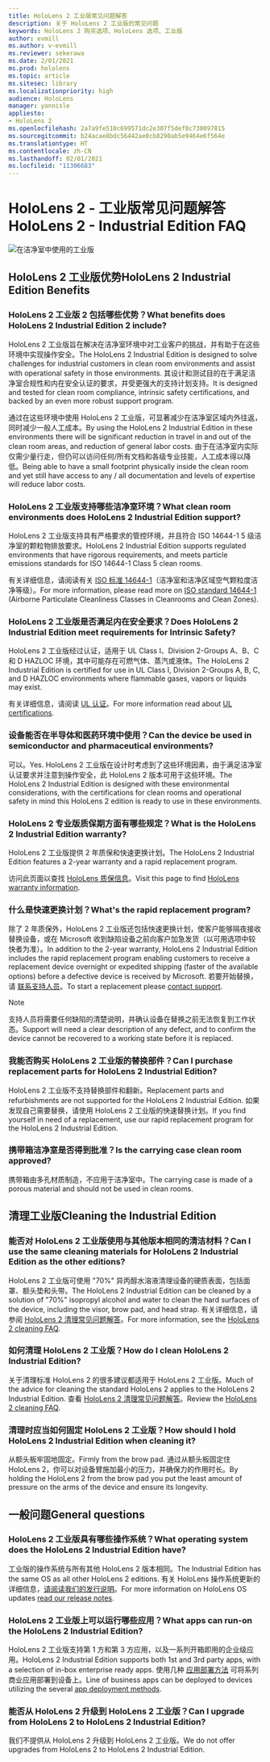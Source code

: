 ```yaml
---
title: HoloLens 2 工业版常见问题解答
description: 关于 HoloLens 2 工业版的常见问题
keywords: HoloLens 2 购买选项、HoloLens 选项、工业版
author: evmill
ms.author: v-evmill
ms.reviewer: sekerawa
ms.date: 2/01/2021
ms.prod: hololens
ms.topic: article
ms.sitesec: library
ms.localizationpriority: high
audience: HoloLens
manager: yannisle
appliesto:
- HoloLens 2
ms.openlocfilehash: 2a7a9fe510c699571dc2e307f5def8c730097815
ms.sourcegitcommit: b24acae8bdc56442ae0cb8290ab5e9464e6f564e
ms.translationtype: HT
ms.contentlocale: zh-CN
ms.lasthandoff: 02/01/2021
ms.locfileid: "11306683"
---
```

# <span data-ttu-id="f0f27-104">HoloLens 2 - 工业版常见问题解答</span><span class="sxs-lookup"><span data-stu-id="f0f27-104">HoloLens 2 - Industrial Edition FAQ</span></span>

![在洁净室中使用的工业版](./images/industrial-edition.jpg)

## <span data-ttu-id="f0f27-106">HoloLens 2 工业版优势</span><span class="sxs-lookup"><span data-stu-id="f0f27-106">HoloLens 2 Industrial Edition Benefits</span></span>

### <span data-ttu-id="f0f27-107">HoloLens 2 工业版 2 包括哪些优势？</span><span class="sxs-lookup"><span data-stu-id="f0f27-107">What benefits does HoloLens 2 Industrial Edition 2 include?</span></span>

<span data-ttu-id="f0f27-108">HoloLens 2 工业版旨在解决在洁净室环境中对工业客户的挑战，并有助于在这些环境中实现操作安全。</span><span class="sxs-lookup"><span data-stu-id="f0f27-108">The HoloLens 2 Industrial Edition is designed to solve challenges for industrial customers in clean room environments and assist with operational safety in those environments.</span></span> <span data-ttu-id="f0f27-109">其设计和测试目的在于满足洁净室合规性和内在安全认证的要求，并受更强大的支持计划支持。</span><span class="sxs-lookup"><span data-stu-id="f0f27-109">It is designed and tested for clean room compliance, intrinsic safety certifications, and backed by an even more robust support program.</span></span>

<span data-ttu-id="f0f27-110">通过在这些环境中使用 HoloLens 2 工业版，可显著减少在洁净室区域内外往返，同时减少一般人工成本。</span><span class="sxs-lookup"><span data-stu-id="f0f27-110">By using the HoloLens 2 Industrial Edition in these environments there will be significant reduction in travel in and out of the clean room areas, and reduction of general labor costs.</span></span> <span data-ttu-id="f0f27-111">由于在洁净室内实际仅需少量行走，但仍可以访问任何/所有文档和各级专业技能，人工成本得以降低。</span><span class="sxs-lookup"><span data-stu-id="f0f27-111">Being able to have a small footprint physically inside the clean room and yet still have access to any / all documentation and levels of expertise will reduce labor costs.</span></span>

### <span data-ttu-id="f0f27-112">HoloLens 2 工业版支持哪些洁净室环境？</span><span class="sxs-lookup"><span data-stu-id="f0f27-112">What clean room environments does HoloLens 2 Industrial Edition support?</span></span>

<span data-ttu-id="f0f27-113">HoloLens 2 工业版支持具有严格要求的管控环境，并且符合 ISO 14644-1 5 级洁净室的颗粒物排放要求。</span><span class="sxs-lookup"><span data-stu-id="f0f27-113">HoloLens 2 Industrial Edition supports regulated environments that have rigorous requirements, and meets particle emissions standards for ISO 14644-1 Class 5 clean rooms.</span></span>

<span data-ttu-id="f0f27-114">有关详细信息，请阅读有关 [ISO 标准 14644-1](https://www.iso.org/standard/53394.html)（洁净室和洁净区域空气颗粒度洁净等级）。</span><span class="sxs-lookup"><span data-stu-id="f0f27-114">For more information, please read more on [ISO standard 14644-1](https://www.iso.org/standard/53394.html) (Airborne Particulate Cleanliness Classes in Cleanrooms and Clean Zones).</span></span>

### <span data-ttu-id="f0f27-115">HoloLens 2 工业版是否满足内在安全要求？</span><span class="sxs-lookup"><span data-stu-id="f0f27-115">Does HoloLens 2 Industrial Edition meet requirements for Intrinsic Safety?</span></span>

<span data-ttu-id="f0f27-116">HoloLens 2 工业版经过认证，适用于 UL Class I、Division 2-Groups A、B、C 和 D HAZLOC 环境，其中可能存在可燃气体、蒸汽或液体。</span><span class="sxs-lookup"><span data-stu-id="f0f27-116">The HoloLens 2 Industrial Edition is certified for use in UL Class I, Division 2-Groups A, B, C, and D HAZLOC environments where flammable gases, vapors or liquids may exist.</span></span>

<span data-ttu-id="f0f27-117">有关详细信息，请阅读 [UL 认证](https://www.ul.com/services/ul-and-c-ul-hazardous-areas-certification-north-america?csrf-token=CIwNZNlR4XbisJF39I8yWnWX9wX4WFoz&amp;Search=UL+Class+I%2C+Dev+2+&amp;search-submit=Search)。</span><span class="sxs-lookup"><span data-stu-id="f0f27-117">For more information read about [UL certifications](https://www.ul.com/services/ul-and-c-ul-hazardous-areas-certification-north-america?csrf-token=CIwNZNlR4XbisJF39I8yWnWX9wX4WFoz&amp;Search=UL+Class+I%2C+Dev+2+&amp;search-submit=Search).</span></span>

### <span data-ttu-id="f0f27-118">设备能否在半导体和医药环境中使用？</span><span class="sxs-lookup"><span data-stu-id="f0f27-118">Can the device be used in semiconductor and pharmaceutical environments?</span></span>

<span data-ttu-id="f0f27-119">可以。</span><span class="sxs-lookup"><span data-stu-id="f0f27-119">Yes.</span></span> <span data-ttu-id="f0f27-120">HoloLens 2 工业版在设计时考虑到了这些环境因素，由于满足洁净室认证要求并注意到操作安全，此 HoloLens 2 版本可用于这些环境。</span><span class="sxs-lookup"><span data-stu-id="f0f27-120">The HoloLens 2 Industrial Edition is designed with these environmental considerations, with the certifications for clean rooms and operational safety in mind this HoloLens 2 edition is ready to use in these environments.</span></span>

### <span data-ttu-id="f0f27-121">HoloLens 2 专业版质保期方面有哪些规定？</span><span class="sxs-lookup"><span data-stu-id="f0f27-121">What is the HoloLens 2 Industrial Edition warranty?</span></span>

<span data-ttu-id="f0f27-122">HoloLens 2 工业版提供 2 年质保和快速更换计划。</span><span class="sxs-lookup"><span data-stu-id="f0f27-122">The HoloLens 2 Industrial Edition features a 2-year warranty and a rapid replacement program.</span></span>

<span data-ttu-id="f0f27-123">访问此页面以查找 [HoloLens 质保信息](https://support.microsoft.com/warranty)。</span><span class="sxs-lookup"><span data-stu-id="f0f27-123">Visit this page to find [HoloLens warranty information](https://support.microsoft.com/warranty).</span></span>

### <span data-ttu-id="f0f27-124">什么是快速更换计划？</span><span class="sxs-lookup"><span data-stu-id="f0f27-124">What&#39;s the rapid replacement program?</span></span>

<span data-ttu-id="f0f27-125">除了 2 年质保外，HoloLens 2 工业版还包括快速更换计划，使客户能够隔夜接收替换设备，或在 Microsoft 收到缺陷设备之前向客户加急发货（以可用选项中较快者为准）。</span><span class="sxs-lookup"><span data-stu-id="f0f27-125">In addition to the 2-year warranty, HoloLens 2 Industrial Edition includes the rapid replacement program enabling customers to receive a replacement device overnight or expedited shipping (faster of the available options) before a defective device is received by Microsoft.</span></span> <span data-ttu-id="f0f27-126">若要开始替换，请 [联系支持人员](https://aka.ms/hololenssupport)。</span><span class="sxs-lookup"><span data-stu-id="f0f27-126">To start a replacement please [contact support](https://aka.ms/hololenssupport).</span></span>

> [!NOTE]
> <span data-ttu-id="f0f27-127">支持人员将需要任何缺陷的清楚说明，并确认设备在替换之前无法恢复到工作状态。</span><span class="sxs-lookup"><span data-stu-id="f0f27-127">Support will need a clear description of any defect, and to confirm the device cannot be recovered to a working state before it is replaced.</span></span>

### <span data-ttu-id="f0f27-128">我能否购买 HoloLens 2 工业版的替换部件？</span><span class="sxs-lookup"><span data-stu-id="f0f27-128">Can I purchase replacement parts for HoloLens 2 Industrial Edition?</span></span>

<span data-ttu-id="f0f27-129">HoloLens 2 工业版不支持替换部件和翻新。</span><span class="sxs-lookup"><span data-stu-id="f0f27-129">Replacement parts and refurbishments are not supported for the HoloLens 2 Industrial Edition.</span></span> <span data-ttu-id="f0f27-130">如果发现自己需要替换，请使用 HoloLens 2 工业版的快速替换计划。</span><span class="sxs-lookup"><span data-stu-id="f0f27-130">If you find yourself in need of a replacement, use our rapid replacement program for the HoloLens 2 Industrial Edition.</span></span>

### <span data-ttu-id="f0f27-131">携带箱洁净室是否得到批准？</span><span class="sxs-lookup"><span data-stu-id="f0f27-131">Is the carrying case clean room approved?</span></span>

<span data-ttu-id="f0f27-132">携带箱由多孔材质制造，不应用于洁净室中。</span><span class="sxs-lookup"><span data-stu-id="f0f27-132">The carrying case is made of a porous material and should not be used in clean rooms.</span></span>

## <span data-ttu-id="f0f27-133">清理工业版</span><span class="sxs-lookup"><span data-stu-id="f0f27-133">Cleaning the Industrial Edition</span></span>

### <span data-ttu-id="f0f27-134">能否对 HoloLens 2 工业版使用与其他版本相同的清洁材料？</span><span class="sxs-lookup"><span data-stu-id="f0f27-134">Can I use the same cleaning materials for HoloLens 2 Industrial Edition as the other editions?</span></span>

<span data-ttu-id="f0f27-135">HoloLens 2 工业版可使用 &quot;70%&quot; 异丙醇水溶液清理设备的硬质表面，包括面罩、额头垫和头带。</span><span class="sxs-lookup"><span data-stu-id="f0f27-135">The HoloLens 2 Industrial Edition can be cleaned by a solution of &quot;70%&quot; isopropyl alcohol and water to clean the hard surfaces of the device, including the visor, brow pad, and head strap.</span></span> <span data-ttu-id="f0f27-136">有关详细信息，请参阅 [HoloLens 2 清理常见问题解答](https://docs.microsoft.com/hololens/hololens2-maintenance)。</span><span class="sxs-lookup"><span data-stu-id="f0f27-136">For more information, see the [HoloLens 2 cleaning FAQ](https://docs.microsoft.com/hololens/hololens2-maintenance).</span></span>

### <span data-ttu-id="f0f27-137">如何清理 HoloLens 2 工业版？</span><span class="sxs-lookup"><span data-stu-id="f0f27-137">How do I clean HoloLens 2 Industrial Edition?</span></span>

<span data-ttu-id="f0f27-138">关于清理标准 HoloLens 2 的很多建议都适用于 HoloLens 2 工业版。</span><span class="sxs-lookup"><span data-stu-id="f0f27-138">Much of the advice for cleaning the standard HoloLens 2 applies to the HoloLens 2 Industrial Edition.</span></span> <span data-ttu-id="f0f27-139">查看 [HoloLens 2 清理常见问题解答](https://docs.microsoft.com/hololens/hololens2-maintenance)。</span><span class="sxs-lookup"><span data-stu-id="f0f27-139">Review the [HoloLens 2 cleaning FAQ](https://docs.microsoft.com/hololens/hololens2-maintenance).</span></span>

### <span data-ttu-id="f0f27-140">清理时应当如何固定 HoloLens 2 工业版？</span><span class="sxs-lookup"><span data-stu-id="f0f27-140">How should I hold HoloLens 2 Industrial Edition when cleaning it?</span></span>

<span data-ttu-id="f0f27-141">从额头板牢固地固定。</span><span class="sxs-lookup"><span data-stu-id="f0f27-141">Firmly from the brow pad.</span></span> <span data-ttu-id="f0f27-142">通过从额头板固定住 HoloLens 2，你可以对设备臂施加最小的压力，并确保力的作用时长。</span><span class="sxs-lookup"><span data-stu-id="f0f27-142">By holding the HoloLens 2 from the brow pad you put the least amount of pressure on the arms of the device and ensure its longevity.</span></span>

## <span data-ttu-id="f0f27-143">一般问题</span><span class="sxs-lookup"><span data-stu-id="f0f27-143">General questions</span></span>

### <span data-ttu-id="f0f27-144">HoloLens 2 工业版具有哪些操作系统？</span><span class="sxs-lookup"><span data-stu-id="f0f27-144">What operating system does the HoloLens 2 Industrial Edition have?</span></span>

<span data-ttu-id="f0f27-145">工业版的操作系统与所有其他 HoloLens 2 版本相同。</span><span class="sxs-lookup"><span data-stu-id="f0f27-145">The Industrial Edition has the same OS as all other HoloLens 2 editions.</span></span> <span data-ttu-id="f0f27-146">有关 HoloLens 操作系统更新的详细信息，[请阅读我们的发行说明](hololens-release-notes.md)。</span><span class="sxs-lookup"><span data-stu-id="f0f27-146">For more information on HoloLens OS updates [read our release notes](hololens-release-notes.md).</span></span>

### <span data-ttu-id="f0f27-147">HoloLens 2 工业版上可以运行哪些应用？</span><span class="sxs-lookup"><span data-stu-id="f0f27-147">What apps can run-on the HoloLens 2 Industrial Edition?</span></span>

<span data-ttu-id="f0f27-148">HoloLens 2 工业版支持第 1 方和第 3 方应用，以及一系列开箱即用的企业级应用。</span><span class="sxs-lookup"><span data-stu-id="f0f27-148">HoloLens 2 Industrial Edition supports both 1st and 3rd party apps, with a selection of in-box enterprise ready apps.</span></span> <span data-ttu-id="f0f27-149">使用几种 [应用部署方法](https://docs.microsoft.com/hololens/app-deploy-overview) 可将系列商业应用部署到设备上。</span><span class="sxs-lookup"><span data-stu-id="f0f27-149">Line of business apps can be deployed to devices utilizing the several  [app deployment methods](https://docs.microsoft.com/hololens/app-deploy-overview).</span></span>

### <span data-ttu-id="f0f27-150">能否从 HoloLens 2 升级到 HoloLens 2 工业版？</span><span class="sxs-lookup"><span data-stu-id="f0f27-150">Can I upgrade from HoloLens 2 to HoloLens 2 Industrial Edition?</span></span>

<span data-ttu-id="f0f27-151">我们不提供从 HoloLens 2 升级到 HoloLens 2 工业版。</span><span class="sxs-lookup"><span data-stu-id="f0f27-151">We do not offer upgrades from HoloLens 2 to HoloLens 2 Industrial Edition.</span></span>
